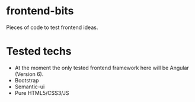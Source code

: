 # frontend-bits
Pieces of code to test frontend ideas.

# Tested techs
- At the moment the only tested frontend framework here will be Angular (Version 6).
- Bootstrap
- Semantic-ui
- Pure HTML5/CSS3/JS
